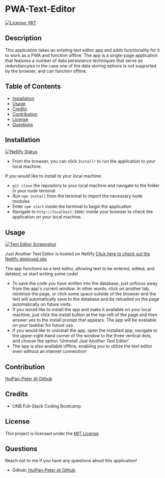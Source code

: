 # PWA-Text-Editor

  [![License: MIT](https://img.shields.io/badge/License-MIT-yellow.svg)](https://opensource.org/licenses/MIT)
  ## Description

  This application takes an existing text editor app and adds functionality for it to work as a PWA and function offline. The app is a single-page application that features a number of data persistance techniques that serve as redundancyies in the case one of the data storing options is not supported by the browser, and can function offline. 

  ## Table of Contents 
  
  - [Installation](#installation)
  - [Usage](#usage)
  - [Credits](#credits) 
  - [Contribution](#contribution)
  - [License](#license)
  - [Questions](#questions)
  
  ## Installation
 [![Netlify Status](https://api.netlify.com/api/v1/badges/458b2951-afb2-4d9b-89de-0f9bfe29c7b1/deploy-status)](https://app.netlify.com/sites/charming-meringue-1b215c/deploys) 
 * From the browser, you can click ```Install!``` to run the application to your local machine. 


  
  If you would like to install to your local machine:
  * `git clone` the repository to your local machine and navigate to the folder in your node terminal
  * Run `npm install` from the terminal to import the necessary node modules
  * Enter `npm start` inside the terminal to begin the application
  * Navigate to `http://localhost:3000/` inside your browser to check the application on your local machine.

  ## Usage

  [![Text Editor Screenshot](<1.Browser-InstallApplication.png>)](https://github.com/HuiPan-Peter/PWA-Text-Editor_HuiPan/blob/main/Screenshot/1.Browser-InstallApplication.png)

  Just Another Text Editor is hosted on Netlify
  [Click here to check out the Netlify deployed site](https://main--charming-meringue-1b215c.netlify.app/)


  The app functions as a text editor, allowing text to be entered, edited, and deleted, so start writing some code!
  * To save the code you have written into the database, just unfocus away from the app's current window. In other words, click on another tab, minimize the page, or click some space outside of the browser and the text will automatically save to the database and be reloaded on the page automatically on future visits.
  * If you would like to install the app and make it available on your local machine, just click the install button at the top-left of the page and then answer yes to the install prompt that appears. The app will be available on your taskbar for future use.
  * If you would like to uninstall the app, open the installed app, navigate to the upper-right-hand corner of the window to the three vertical dots, and choose the option 'Uninstall Just Another Text Editor'.
  * The app is also available offline, enabling you to utilize the text editor even without an internet connection!

  ## Contribution

  [ HuiPan-Peter @ Github](https://github.com/HuiPan-Peter)

  ## Credits

  * UNB Full-Stack Coding Bootcamp

  ## License

  This project is licensed under the [MIT License](./LICENSE).

  ## Questions
  
  Reach out to me if you have any questions about this application!
  
  * Github:[ HuiPan-Peter @ Github](https://github.com/HuiPan-Peter)
